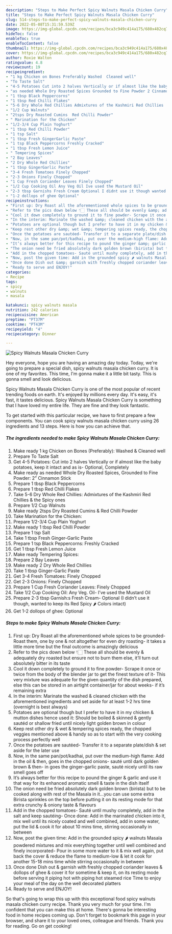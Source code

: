 ```yaml
---
description: "Steps to Make Perfect Spicy Walnuts Masala Chicken Curry"
title: "Steps to Make Perfect Spicy Walnuts Masala Chicken Curry"
slug: 514-steps-to-make-perfect-spicy-walnuts-masala-chicken-curry
date: 2022-05-08T15:31:59.539Z
image: https://img-global.cpcdn.com/recipes/bca3c949c414a175/680x482cq70/spicy-walnuts-masala-chicken-curry-recipe-main-photo.jpg
hideToc: false
enableToc: true
enableTocContent: false
thumbnail: https://img-global.cpcdn.com/recipes/bca3c949c414a175/680x482cq70/spicy-walnuts-masala-chicken-curry-recipe-main-photo.jpg
cover: https://img-global.cpcdn.com/recipes/bca3c949c414a175/680x482cq70/spicy-walnuts-masala-chicken-curry-recipe-main-photo.jpg
author: Roxie Walton
ratingvalue: 4.8
reviewcount: 19
recipeingredient:
- "1 kg Chicken on Bones Preferably Washed  Cleaned well"
- "To Taste Salt"
- "4-5 Potatoes Cut into 2 halves Vertically or if almost like the baby potatoes keep it intact and as is Optional Completely"
- "as needed Whole Dry Roasted Spices Grounded to Fine Powder 2 Cinnamon Stick"
- "1 tbsp Black Peppercorns"
- "1 tbsp Red Chilli Flakes"
- "5-6 Dry Whole Red Chillies Admixtures of the Kashmiri Red Chillies  the Spicy ones"
- "1/2 Cup Walnuts"
- "2tsps Dry Roasted Cumins  Red Chilli Powder"
- " Marination for the Chicken"
- "1/2-3/4 Cup Plain Yoghurt"
- "1 tbsp Red Chilli Powder"
- "1 tsp Salt"
- "1 tbsp Fresh GingerGarlic Paste"
- "1 tsp Black Peppercorns Freshly Cracked"
- "1 tbsp Fresh Lemon Juice"
- " Tempering Spices"
- "2 Bay Leaves"
- "2 Dry Whole Red Chillies"
- "1 tbsp GingerGarlic Paste"
- "3-4 Fresh Tomatoes Finely Chopped"
- "2-3 Onions Finely Chopped"
- "1 Cup Fresh Coriander Leaves Finely Chopped"
- "1/2 Cup Cooking Oil Any Veg Oil Ive used the Mustard Oil"
- "2-3 tbsp Garnishs Fresh Cream Optional I didnt use it though wanted to keep its Red Spicy  Colors intact"
- "1-2 dollops of ghee Optional"
recipeinstructions:
- "First up: Dry Roast all the aforementioned whole spices to be grounded- Roast them, one by one &amp; not altogether for even dry roasting- it takes a little more time but the final outcome is amazingly delicious"
- "Refer to the pics down below 👇🏻 These all should be evenly &amp; adequately dry roasted but ensure not to burn them else, it’ll turn out absolutely bitter in its taste"
- "Cool it down completely to ground it to fine powder- Scrape it once or twice from the body of the blender jar to get the finest texture of it- This very mixture was adequate for the given quantity of the dish prepared, else this can be stored in an airtight container/jar for about weeks- if it’s remaining extra"
- "In the interim: Marinate the washed &amp; cleaned chicken with the aforementioned ingredients and set aside for at least 1-2 hrs time (overnight is best always)"
- "Potatoes are optional though but I prefer to have it in my chicken &amp; mutton dishes hence used it: Should be boiled &amp; skinned &amp; gently sautéd or shallow fried until nicely light golden brown in colour"
- "Keep rest other dry &amp; wet &amp; tempering spices ready, the chopped veggies mentioned above &amp; handy so as to start with the very cooking process perfectly well"
- "Once the potatoes are sautéed- Transfer it to a separate plate/dish &amp; set aside for the later use"
- "Now, in the same pan/pot/kadhai, put over the medium-high flame: Add in the oil &amp; then, goes in the chopped onions- sauté until dark golden brown &amp; then- in goes the ginger-garlic paste, sauté nicely until its raw smell goes off"
- "It’s always better for this recipe to pound the ginger &amp; garlic and use it that way for its enhanced aromatic smell &amp; taste in the dish itself"
- "The onion need be fried absolutely dark golden brown (birista) but to be cooked along with rest of the Masala in it...you can use some extra Birista sprinkles on the top before putting it on its resting mode for that extra crunchy &amp; oniony taste &amp; flavours"
- "Add in the chopped tomatoes- Sauté until mushy completely, add in the salt and keep sautéing- Once done: Add in the marinated chicken into it, mix well until its nicely coated and well combined, add in some water, put the lid &amp; cook it for about 10 mins time, stirring occasionally in between"
- "Now, post the given time: Add in the grounded spicy 🌶 walnuts Masala powdered mixtures and mix everything together until well combined and finely incorporated- Pour in some more water to it &amp; mix well again, put back the cover &amp; reduce the flame to medium-low &amp; let it cook for another 15-18 mins time while stirring occasionally in between"
- "Once done Dish out &amp; garnish with freshly chopped coriander leaves &amp; dollops of ghee &amp; cover it for sometime &amp; keep it, on its resting mode before serving it piping hot with piping hot steamed rice  Time to enjoy your meal of the day on the well decorated platters"
- "Ready to serve and ENJOY!"
categories:
- Recipe
tags:
- spicy
- walnuts
- masala

katakunci: spicy walnuts masala 
nutrition: 242 calories
recipecuisine: American
preptime: "PT37M"
cooktime: "PT43M"
recipeyield: "4"
recipecategory: Dinner

---
```



![Spicy Walnuts Masala Chicken Curry](https://img-global.cpcdn.com/recipes/bca3c949c414a175/680x482cq70/spicy-walnuts-masala-chicken-curry-recipe-main-photo.jpg)

Hey everyone, hope you are having an amazing day today. Today, we're going to prepare a special dish, spicy walnuts masala chicken curry. It is one of my favorites. This time, I'm gonna make it a little bit tasty. This is gonna smell and look delicious.

Spicy Walnuts Masala Chicken Curry is one of the most popular of recent trending foods on earth. It's enjoyed by millions every day. It's easy, it's fast, it tastes delicious. Spicy Walnuts Masala Chicken Curry is something that I have loved my entire life. They are fine and they look fantastic.




To get started with this particular recipe, we have to first prepare a few components. You can cook spicy walnuts masala chicken curry using 26 ingredients and 13 steps. Here is how you can achieve that.

<!--inarticleads1-->

##### The ingredients needed to make Spicy Walnuts Masala Chicken Curry:

1. Make ready 1 kg Chicken on Bones (Preferably): Washed &amp; Cleaned well
1. Prepare To Taste Salt
1. Get 4-5 Potatoes: Cut into 2 halves Vertically or if almost like the baby potatoes, keep it intact and as is- Optional, Completely
1. Make ready as needed Whole Dry Roasted Spices, Grounded to Fine Powder: 2” Cinnamon Stick
1. Prepare 1 tbsp Black Peppercorns
1. Prepare 1 tbsp Red Chilli Flakes
1. Take 5-6 Dry Whole Red Chillies: Admixtures of the Kashmiri Red Chillies &amp; the Spicy ones
1. Prepare 1/2 Cup Walnuts
1. Make ready 2tsps Dry Roasted Cumins &amp; Red Chilli Powder
1. Take  Marination for the Chicken:
1. Prepare 1/2-3/4 Cup Plain Yoghurt
1. Make ready 1 tbsp Red Chilli Powder
1. Prepare 1 tsp Salt
1. Take 1 tbsp Fresh Ginger-Garlic Paste
1. Prepare 1 tsp Black Peppercorns: Freshly Cracked
1. Get 1 tbsp Fresh Lemon Juice
1. Make ready  Tempering Spices:
1. Prepare 2 Bay Leaves
1. Make ready 2 Dry Whole Red Chillies
1. Take 1 tbsp Ginger-Garlic Paste
1. Get 3-4 Fresh Tomatoes: Finely Chopped
1. Get 2-3 Onions: Finely Chopped
1. Prepare 1 Cup Fresh Coriander Leaves: Finely Chopped
1. Take 1/2 Cup Cooking Oil: Any Veg. Oil- I’ve used the Mustard Oil
1. Prepare 2-3 tbsp Garnish:s Fresh Cream- Optional (I didn’t use it though, wanted to keep its Red Spicy 🌶 Colors intact)
1. Get 1-2 dollops of ghee: Optional




<!--inarticleads2-->

##### Steps to make Spicy Walnuts Masala Chicken Curry:

1. First up: Dry Roast all the aforementioned whole spices to be grounded- Roast them, one by one &amp; not altogether for even dry roasting- it takes a little more time but the final outcome is amazingly delicious
1. Refer to the pics down below 👇🏻 These all should be evenly &amp; adequately dry roasted but ensure not to burn them else, it’ll turn out absolutely bitter in its taste
1. Cool it down completely to ground it to fine powder- Scrape it once or twice from the body of the blender jar to get the finest texture of it- This very mixture was adequate for the given quantity of the dish prepared, else this can be stored in an airtight container/jar for about weeks- if it’s remaining extra
1. In the interim: Marinate the washed &amp; cleaned chicken with the aforementioned ingredients and set aside for at least 1-2 hrs time (overnight is best always)
1. Potatoes are optional though but I prefer to have it in my chicken &amp; mutton dishes hence used it: Should be boiled &amp; skinned &amp; gently sautéd or shallow fried until nicely light golden brown in colour
1. Keep rest other dry &amp; wet &amp; tempering spices ready, the chopped veggies mentioned above &amp; handy so as to start with the very cooking process perfectly well
1. Once the potatoes are sautéed- Transfer it to a separate plate/dish &amp; set aside for the later use
1. Now, in the same pan/pot/kadhai, put over the medium-high flame: Add in the oil &amp; then, goes in the chopped onions- sauté until dark golden brown &amp; then- in goes the ginger-garlic paste, sauté nicely until its raw smell goes off
1. It’s always better for this recipe to pound the ginger &amp; garlic and use it that way for its enhanced aromatic smell &amp; taste in the dish itself
1. The onion need be fried absolutely dark golden brown (birista) but to be cooked along with rest of the Masala in it...you can use some extra Birista sprinkles on the top before putting it on its resting mode for that extra crunchy &amp; oniony taste &amp; flavours
1. Add in the chopped tomatoes- Sauté until mushy completely, add in the salt and keep sautéing- Once done: Add in the marinated chicken into it, mix well until its nicely coated and well combined, add in some water, put the lid &amp; cook it for about 10 mins time, stirring occasionally in between
1. Now, post the given time: Add in the grounded spicy 🌶 walnuts Masala powdered mixtures and mix everything together until well combined and finely incorporated- Pour in some more water to it &amp; mix well again, put back the cover &amp; reduce the flame to medium-low &amp; let it cook for another 15-18 mins time while stirring occasionally in between
1. Once done Dish out &amp; garnish with freshly chopped coriander leaves &amp; dollops of ghee &amp; cover it for sometime &amp; keep it, on its resting mode before serving it piping hot with piping hot steamed rice  Time to enjoy your meal of the day on the well decorated platters
1. Ready to serve and ENJOY!



So that's going to wrap this up with this exceptional food spicy walnuts masala chicken curry recipe. Thank you very much for your time. I'm confident that you can make this at home. There's gonna be interesting food in home recipes coming up. Don't forget to bookmark this page in your browser, and share it to your loved ones, colleague and friends. Thank you for reading. Go on get cooking!
